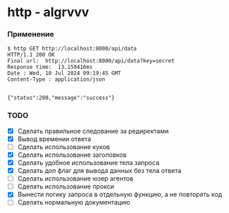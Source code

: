 # http - algrvvv

### Применение

```shell
$ http GET http://localhost:8000/api/data
HTTP/1.1 200 OK
Final url:  http://localhost:8000/api/data?key=secret
Response time:  13.159416ms
Date : Wed, 10 Jul 2024 09:19:45 GMT
Content-Type : application/json


{"status":200,"message":"success"}

```

### TODO

- [x] Сделать правильное следование за редиректами
- [x] Вывод времении ответа
- [ ] Сделать использование куков
- [x] Сделать использование заголовков
- [x] Сделать удобное использование тела запроса
- [x] Сделать доп флаг для вывода данных без тела ответа
- [ ] Сделать использование юзер агентов
- [ ] Сделать использование прокси
- [x] Вынести логику запроса в отдельную функцию, а не повторять код
- [ ] Сделать нормальную документацию
